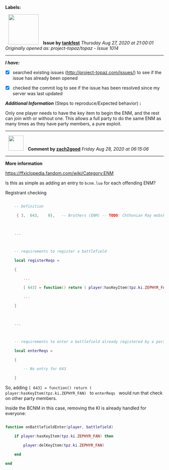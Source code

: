**Labels:**



<a href="https://github.com/tankfest"><img src="https://avatars1.githubusercontent.com/u/37684138?v=4" width="96" height="96" hspace="10"></img></a> **Issue by [tankfest](https://github.com/tankfest)**
_Thursday Aug 27, 2020 at 21:00:01_
_Originally opened as: project-topaz/topaz - Issue 1014_

----

<!-- place 'x' mark between square [] brackets to checkmark box -->
**_I have:_**

- [x] searched existing issues (http://project-topaz.com/issues/) to see if the issue has already been opened
- [x] checked the commit log to see if the issue has been resolved since my server was last updated

**_Additional Information_** (Steps to reproduce/Expected behavior) **:** 

Only one player needs to have the key item to begin the ENM, and the rest can join with or without one.  This allows a full party to do the same ENM as many times as they have party members, a pure exploit.


----
<a href="https://github.com/zach2good"><img src="https://avatars3.githubusercontent.com/u/1389729?v=4" width="48" height="48" hspace="10"></img></a> **Comment by [zach2good](https://github.com/zach2good)**
_Friday Aug 28, 2020 at 06:15:06_

----

**More information**

https://ffxiclopedia.fandom.com/wiki/Category:ENM

Is this as simple as adding an entry to `bcnm.lua` for each offending ENM?

Registrant checking
```lua
    -- Definition
     { 3,  643,    0},   -- Brothers (ENM) -- TODO: Chthonian Ray mobskill

    ...

    -- requirements to register a battlefield
    local registerReqs =
    {
        ...
        [ 643] = function() return ( player:hasKeyItem(tpz.ki.ZEPHYR_FAN) 
        ...
    }

    ...

    -- requirements to enter a battlefield already registered by a party member
    local enterReqs =
    {
        -- No entry for 643
    }
```

So, adding `[ 643] = function() return ( player:hasKeyItem(tpz.ki.ZEPHYR_FAN) `  to `enterReqs ` would run that check on other party members.

Inside the BCNM in this case, removing the KI is already handled for everyone:
```lua
function onBattlefieldEnter(player, battlefield)
    if player:hasKeyItem(tpz.ki.ZEPHYR_FAN) then
        player:delKeyItem(tpz.ki.ZEPHYR_FAN)
    end
end
```
